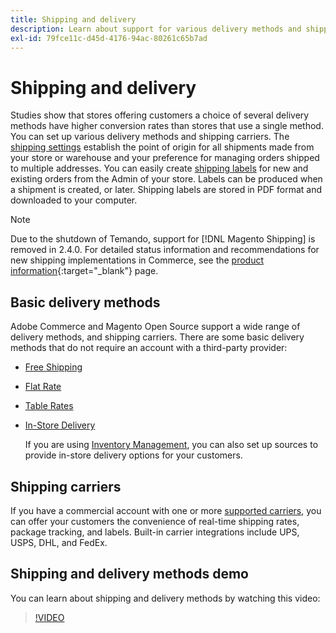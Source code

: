 ```yaml
---
title: Shipping and delivery
description: Learn about support for various delivery methods and shipping carriers that you can offer to your customers.
exl-id: 79fce11c-d45d-4176-94ac-80261c65b7ad
---
```

# Shipping and delivery

Studies show that stores offering customers a choice of several delivery methods have higher conversion rates than stores that use a single method. You can set up various delivery methods and shipping carriers. The [shipping settings](shipping-settings.md) establish the point of origin for all shipments made from your store or warehouse and your preference for managing orders shipped to multiple addresses. You can easily create [shipping labels](shipping-labels.md) for new and existing orders from the Admin of your store. Labels can be produced when a shipment is created, or later. Shipping labels are stored in PDF format and downloaded to your computer.

>[!NOTE]
>
>Due to the shutdown of Temando, support for [!DNL Magento Shipping] is removed in 2.4.0. For detailed status information and recommendations for new shipping implementations in Commerce, see the [product information](https://business.adobe.com/products/magento/shipping.html){:target="_blank"} page.

## Basic delivery methods

Adobe Commerce and Magento Open Source support a wide range of delivery methods, and shipping carriers. There are some basic delivery methods that do not require an account with a third-party provider:

* [Free Shipping](shipping-free.md)

* [Flat Rate](shipping-flat-rate.md)

* [Table Rates](shipping-table-rate.md)

* [In-Store Delivery](shipping-in-store-delivery.md)

   If you are using [Inventory Management](../inventory-management/introduction.md), you can also set up sources to provide in-store delivery options for your customers.

## Shipping carriers

If you have a commercial account with one or more [supported carriers](carriers.md), you can offer your customers the convenience of real-time shipping rates, package tracking, and labels. Built-in carrier integrations include UPS, USPS, DHL, and FedEx.

## Shipping and delivery methods demo

You can learn about shipping and delivery methods by watching this video:

>[!VIDEO](https://video.tv.adobe.com/v/343658/?quality=12)
